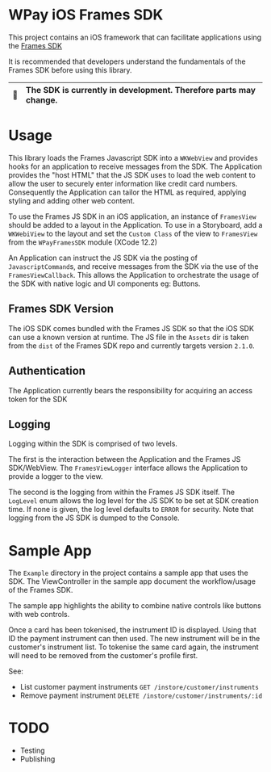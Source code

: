 # WPay iOS Frames SDK

This project contains an iOS framework that can facilitate
applications using the [Frames SDK](https://github.com/w-pay/sdk-wpay-web-frames)

It is recommended that developers understand the fundamentals of the Frames SDK before using
this library.

| :memo: | The SDK is currently in development. Therefore parts may change. |
|--------|:-----------------------------------------------------------------|

# Usage

This library loads the Frames Javascript SDK into a `WKWebView` and provides hooks for an application
to receive messages from the SDK. The Application provides the "host HTML" that the JS SDK uses to
load the web content to allow the user to securely enter information like credit card numbers.
Consequently the Application can tailor the HTML as required, applying styling and adding other
web content.

To use the Frames JS SDK in an iOS application, an instance of `FramesView` should be added
to a layout in the Application. To use in a Storyboard, add a `WKWebiView` to the layout and
set the `Custom Class` of the view to `FramesView` from the `WPayFramesSDK` module (XCode 12.2)

An Application can instruct the JS SDK via the posting of `JavascriptCommand`s, and receive messages
from the SDK via the use of the `FramesViewCallback`. This allows the Application to orchestrate
the usage of the SDK with native logic and UI components eg: Buttons.

## Frames SDK Version

The iOS SDK comes bundled with the Frames JS SDK so that the iOS SDK can use a known
version at runtime. The JS file in the `Assets` dir is taken from the `dist` of the Frames SDK
repo and currently targets version `2.1.0`.

## Authentication

The Application currently bears the responsibility for acquiring an access token for the SDK

## Logging

Logging within the SDK is comprised of two levels.

The first is the interaction between the Application and the Frames JS SDK/WebView. 
The `FramesViewLogger` interface allows the Application to provide a logger to the view.

The second is the logging from within the Frames JS SDK itself. The `LogLevel` enum allows the
log level for the JS SDK to be set at SDK creation time. If none is given, the log level defaults
to `ERROR` for security. Note that logging from the JS SDK is dumped to the Console.

# Sample App

The `Example` directory in the project contains a sample app that uses the SDK. The ViewController
in the sample app document the workflow/usage of the Frames SDK.

The sample app highlights the ability to combine native controls like buttons with web controls.

Once a card has been tokenised, the instrument ID is displayed. Using that ID the payment instrument
can then used. The new instrument will be in the customer's instrument list. To tokenise the same
card again, the instrument will need to be removed from the customer's profile first.

See:
- List customer payment instruments `GET /instore/customer/instruments`
- Remove payment instrument `DELETE /instore/customer/instruments/:id`

# TODO

- Testing
- Publishing